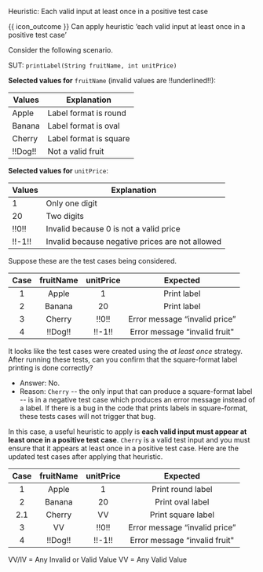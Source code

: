<span id="title">Heuristic: Each valid input at least once in a positive test case</span>

<span id="prereqs"></span>

<span id="outcomes">{{ icon_outcome }} Can apply heuristic ‘each valid input at least once in a positive test case’</span>

<div id="body">

Consider the following scenario.

<box>

SUT:  `printLabel(String fruitName, int unitPrice)`

**Selected values for** `fruitName` (invalid values are !!underlined!!):

Values	| Explanation
------- | -----------
Apple   | Label format is round
Banana  | Label format is oval
Cherry  | Label format is square
!!Dog!! | Not a valid fruit

**Selected values for** `unitPrice`:

Values	| Explanation
------- | -----------
1       | Only one digit
20      | Two digits
!!0!!   | Invalid because 0 is not a valid price
!!-1!!  | Invalid because negative prices are not allowed

</box>

Suppose these are the test cases being considered.

<box>

| Case   | fruitName  | unitPrice  | Expected                       |
| :----: | :--------: | :--------: | :----------------------------: |
| 1      | Apple      | 1          | Print label                    |
| 2      | Banana     | 20         | Print label                    |
| 3      | Cherry     | !!0!!      | Error message “invalid price”  |
| 4      | !!Dog!!    | !!-1!!     | Error message “invalid fruit"  |

</box>

It looks like the test cases were created using the _at least once_ strategy. After running these tests, can you confirm that the square-format label printing is done correctly?
* Answer: No.
* Reason: `Cherry` -- the only input that can produce a square-format label -- is in a negative test case which produces an error message instead of a label. If there is a bug in the code that prints labels in square-format, these tests cases will not trigger that bug.

In this case, a useful heuristic to apply is **each valid input must appear at least once in a positive test case**. `Cherry` is a valid test input and you must ensure that it appears at least once in a positive test case. Here are the updated test cases after applying that heuristic.

<box>

<div id="heuristic-valid-test-case">

| Case   | fruitName  | unitPrice  | Expected                       |
| :----: | :--------: | :--------: | :----------------------------: |
| 1      | Apple      | 1          | Print round label              |
| 2      | Banana     | 20         | Print oval label               |
| 2.1    | Cherry     | VV         | Print square label             |
| 3      | VV         | !!0!!      | Error message “invalid price”  |
| 4      | !!Dog!!    | !!-1!!     | Error message “invalid fruit"  |

VV/IV = Any Invalid or Valid Value VV = Any Valid Value

</div>

</box>

</div>

<div id="extras">
</div>
